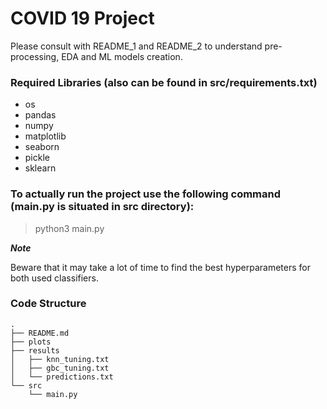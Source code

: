 # COVID 19 Project

Please consult with README_1 and README_2 to understand pre-processing, EDA and ML models creation.

### Required Libraries (also can be found in src/requirements.txt)

- os
- pandas
- numpy
- matplotlib
- seaborn
- pickle
- sklearn


### To actually run the project use the following command (main.py is situated in src directory):

> python3 main.py


***Note***

Beware that it may take a lot of time to find the best hyperparameters for both used classifiers.


### Code Structure

    .
    ├── README.md
    ├── plots
    ├── results
    │   ├── knn_tuning.txt  
    │   ├── gbc_tuning.txt  
    │   └── predictions.txt      
    └── src      
        └── main.py
